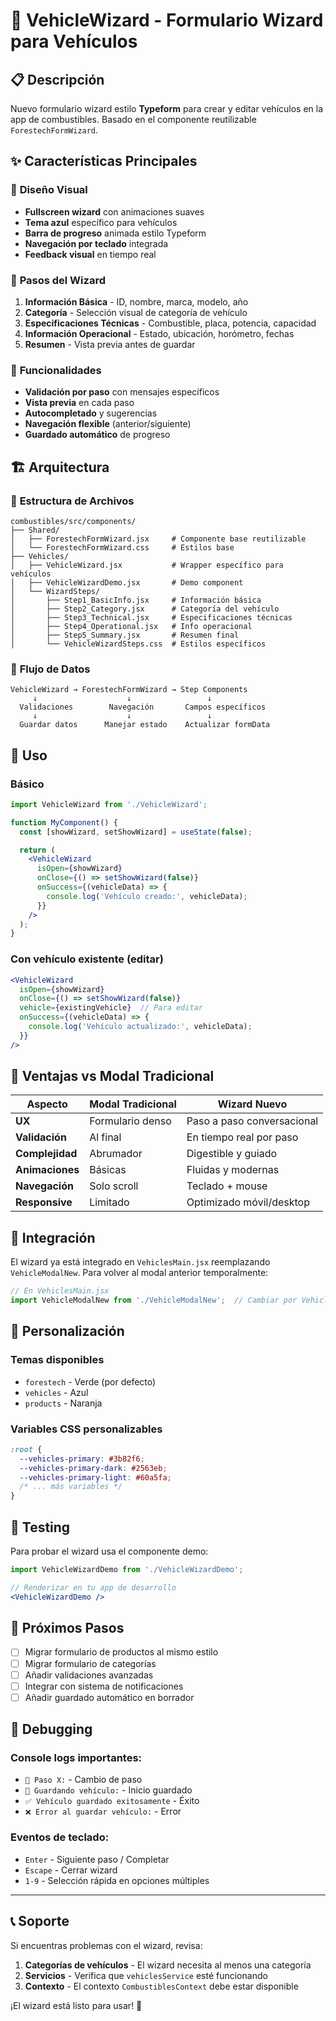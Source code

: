 # 🚗 VehicleWizard - Formulario Wizard para Vehículos

## 📋 Descripción

Nuevo formulario wizard estilo **Typeform** para crear y editar vehículos en la app de combustibles. Basado en el componente reutilizable `ForestechFormWizard`.

## ✨ Características Principales

### 🎨 **Diseño Visual**
- **Fullscreen wizard** con animaciones suaves
- **Tema azul** específico para vehículos
- **Barra de progreso** animada estilo Typeform
- **Navegación por teclado** integrada
- **Feedback visual** en tiempo real

### 📝 **Pasos del Wizard**

1. **Información Básica** - ID, nombre, marca, modelo, año
2. **Categoría** - Selección visual de categoría de vehículo
3. **Especificaciones Técnicas** - Combustible, placa, potencia, capacidad
4. **Información Operacional** - Estado, ubicación, horómetro, fechas
5. **Resumen** - Vista previa antes de guardar

### 🔧 **Funcionalidades**

- **Validación por paso** con mensajes específicos
- **Vista previa** en cada paso
- **Autocompletado** y sugerencias
- **Navegación flexible** (anterior/siguiente)
- **Guardado automático** de progreso

## 🏗️ Arquitectura

### 📁 **Estructura de Archivos**
```
combustibles/src/components/
├── Shared/
│   ├── ForestechFormWizard.jsx     # Componente base reutilizable
│   └── ForestechFormWizard.css     # Estilos base
├── Vehicles/
│   ├── VehicleWizard.jsx           # Wrapper específico para vehículos
│   ├── VehicleWizardDemo.jsx       # Demo component
│   └── WizardSteps/
│       ├── Step1_BasicInfo.jsx     # Información básica
│       ├── Step2_Category.jsx      # Categoría del vehículo
│       ├── Step3_Technical.jsx     # Especificaciones técnicas
│       ├── Step4_Operational.jsx   # Info operacional
│       ├── Step5_Summary.jsx       # Resumen final
│       └── VehicleWizardSteps.css  # Estilos específicos
```

### 🔄 **Flujo de Datos**
```
VehicleWizard → ForestechFormWizard → Step Components
     ↓                    ↓                 ↓
  Validaciones        Navegación       Campos específicos
     ↓                    ↓                 ↓
  Guardar datos      Manejar estado    Actualizar formData
```

## 🚀 **Uso**

### Básico
```jsx
import VehicleWizard from './VehicleWizard';

function MyComponent() {
  const [showWizard, setShowWizard] = useState(false);

  return (
    <VehicleWizard
      isOpen={showWizard}
      onClose={() => setShowWizard(false)}
      onSuccess={(vehicleData) => {
        console.log('Vehículo creado:', vehicleData);
      }}
    />
  );
}
```

### Con vehículo existente (editar)
```jsx
<VehicleWizard
  isOpen={showWizard}
  onClose={() => setShowWizard(false)}
  vehicle={existingVehicle}  // Para editar
  onSuccess={(vehicleData) => {
    console.log('Vehículo actualizado:', vehicleData);
  }}
/>
```

## 🎯 **Ventajas vs Modal Tradicional**

| Aspecto | Modal Tradicional | Wizard Nuevo |
|---------|------------------|--------------|
| **UX** | Formulario denso | Paso a paso conversacional |
| **Validación** | Al final | En tiempo real por paso |
| **Complejidad** | Abrumador | Digestible y guiado |
| **Animaciones** | Básicas | Fluidas y modernas |
| **Navegación** | Solo scroll | Teclado + mouse |
| **Responsive** | Limitado | Optimizado móvil/desktop |

## 🔧 **Integración**

El wizard ya está integrado en `VehiclesMain.jsx` reemplazando `VehicleModalNew`. Para volver al modal anterior temporalmente:

```jsx
// En VehiclesMain.jsx
import VehicleModalNew from './VehicleModalNew';  // Cambiar por VehicleWizard
```

## 🎨 **Personalización**

### Temas disponibles
- `forestech` - Verde (por defecto)
- `vehicles` - Azul 
- `products` - Naranja

### Variables CSS personalizables
```css
:root {
  --vehicles-primary: #3b82f6;
  --vehicles-primary-dark: #2563eb;
  --vehicles-primary-light: #60a5fa;
  /* ... más variables */
}
```

## 🧪 **Testing**

Para probar el wizard usa el componente demo:

```jsx
import VehicleWizardDemo from './VehicleWizardDemo';

// Renderizar en tu app de desarrollo
<VehicleWizardDemo />
```

## 🚧 **Próximos Pasos**

- [ ] Migrar formulario de productos al mismo estilo
- [ ] Migrar formulario de categorías
- [ ] Añadir validaciones avanzadas
- [ ] Integrar con sistema de notificaciones
- [ ] Añadir guardado automático en borrador

## 🐛 **Debugging**

### Console logs importantes:
- `🔄 Paso X:` - Cambio de paso
- `💾 Guardando vehículo:` - Inicio guardado
- `✅ Vehículo guardado exitosamente` - Éxito
- `❌ Error al guardar vehículo:` - Error

### Eventos de teclado:
- `Enter` - Siguiente paso / Completar
- `Escape` - Cerrar wizard
- `1-9` - Selección rápida en opciones múltiples

---

## 📞 **Soporte**

Si encuentras problemas con el wizard, revisa:

1. **Categorías de vehículos** - El wizard necesita al menos una categoría
2. **Servicios** - Verifica que `vehiclesService` esté funcionando
3. **Contexto** - El contexto `CombustiblesContext` debe estar disponible

¡El wizard está listo para usar! 🎉
